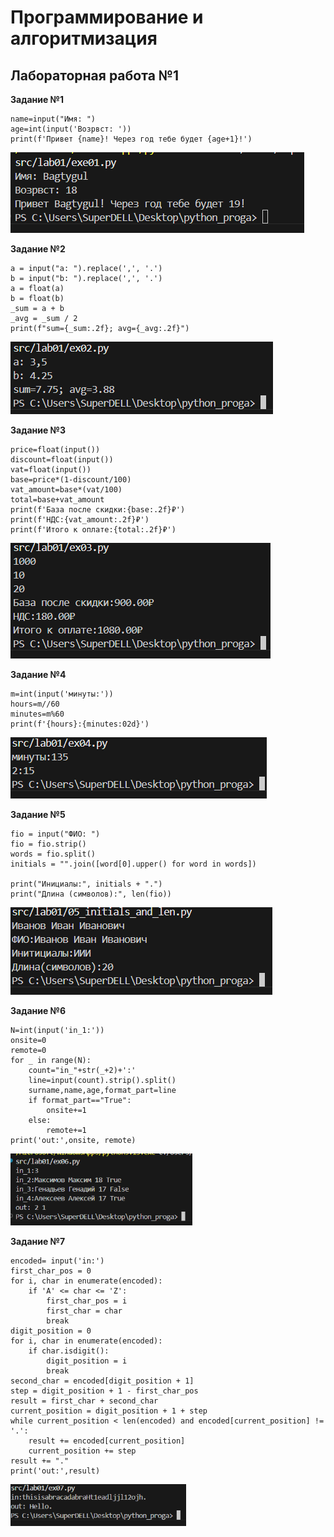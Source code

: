 <h1>Программирование и алгоритмизация</h1>
<h2>Лабораторная работа №1</h2>

**Задание №1**

```
name=input("Имя: ")
age=int(input('Возрвст: '))
print(f'Привет {name}! Через год тебе будет {age+1}!')
```
![alt text](images/lab01/img01.png)

**Задание №2**

```
a = input("a: ").replace(',', '.')
b = input("b: ").replace(',', '.')
a = float(a)
b = float(b)
_sum = a + b
_avg = _sum / 2
print(f"sum={_sum:.2f}; avg={_avg:.2f}")
```
![alt text](images/lab01/img02.png)

**Задание №3**
```
price=float(input())
discount=float(input())
vat=float(input())
base=price*(1-discount/100)
vat_amount=base*(vat/100)
total=base+vat_amount
print(f'База после скидки:{base:.2f}₽')
print(f'НДС:{vat_amount:.2f}₽')
print(f'Итого к оплате:{total:.2f}₽')
```
![alt text](images/lab01/img03.png)

**Задание №4**
```
m=int(input('минуты:'))
hours=m//60
minutes=m%60
print(f'{hours}:{minutes:02d}')
```
![alt text](images/lab01/img04.png)

**Задание №5**
```
fio = input("ФИО: ")
fio = fio.strip()
words = fio.split()
initials = "".join([word[0].upper() for word in words])

print("Инициалы:", initials + ".")
print("Длина (символов):", len(fio))
```
![alt text](images/lab01/img05.png)

**Задание №6**
```
N=int(input('in_1:'))
onsite=0
remote=0
for _ in range(N):
    count="in_"+str(_+2)+':'
    line=input(count).strip().split()
    surname,name,age,format_part=line
    if format_part=="True":
        onsite+=1
    else:
        remote+=1
print('out:',onsite, remote)
```
![alt text](images/lab01/img06.png)

**Задание №7**
```
encoded= input('in:')
first_char_pos = 0
for i, char in enumerate(encoded):
    if 'A' <= char <= 'Z':
        first_char_pos = i
        first_char = char
        break
digit_position = 0
for i, char in enumerate(encoded):
    if char.isdigit():
        digit_position = i
        break
second_char = encoded[digit_position + 1]
step = digit_position + 1 - first_char_pos
result = first_char + second_char 
current_position = digit_position + 1 + step
while current_position < len(encoded) and encoded[current_position] != '.':
    result += encoded[current_position]
    current_position += step
result += "." 
print('out:',result)

```
![alt text](images/lab01/img07.png)